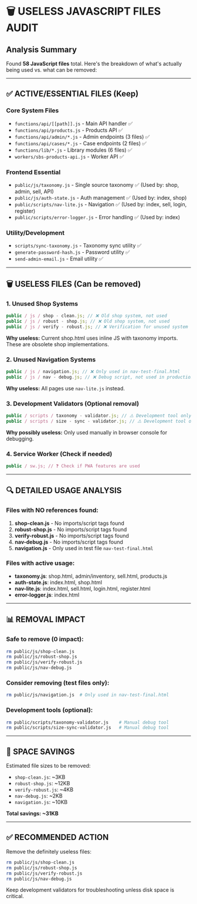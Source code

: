 # 🗑️ USELESS JAVASCRIPT FILES AUDIT

## Analysis Summary

Found **58 JavaScript files** total. Here's the breakdown of what's actually being used vs. what can be removed:

---

## ✅ ACTIVE/ESSENTIAL FILES (Keep)

### **Core System Files**

- `functions/api/[[path]].js` - Main API handler ✅
- `functions/api/products.js` - Products API ✅
- `functions/api/admin/*.js` - Admin endpoints (3 files) ✅
- `functions/api/cases/*.js` - Case endpoints (2 files) ✅
- `functions/lib/*.js` - Library modules (6 files) ✅
- `workers/sbs-products-api.js` - Worker API ✅

### **Frontend Essential**

- `public/js/taxonomy.js` - Single source taxonomy ✅ (Used by: shop, admin, sell, API)
- `public/js/auth-state.js` - Auth management ✅ (Used by: index, shop)
- `public/scripts/nav-lite.js` - Navigation ✅ (Used by: index, sell, login, register)
- `public/scripts/error-logger.js` - Error handling ✅ (Used by: index)

### **Utility/Development**

- `scripts/sync-taxonomy.js` - Taxonomy sync utility ✅
- `generate-password-hash.js` - Password utility ✅
- `send-admin-email.js` - Email utility ✅

---

## 🗑️ USELESS FILES (Can be removed)

### **1. Unused Shop Systems**

```javascript
public / js / shop - clean.js; // ❌ Old shop system, not used
public / js / robust - shop.js; // ❌ Old shop system, not used
public / js / verify - robust.js; // ❌ Verification for unused system
```

**Why useless:** Current shop.html uses inline JS with taxonomy imports. These are obsolete shop implementations.

### **2. Unused Navigation Systems**

```javascript
public / js / navigation.js; // ❌ Only used in nav-test-final.html
public / js / nav - debug.js; // ❌ Debug script, not used in production
```

**Why useless:** All pages use `nav-lite.js` instead.

### **3. Development Validators (Optional removal)**

```javascript
public / scripts / taxonomy - validator.js; // ⚠️ Development tool only
public / scripts / size - sync - validator.js; // ⚠️ Development tool only
```

**Why possibly useless:** Only used manually in browser console for debugging.

### **4. Service Worker (Check if needed)**

```javascript
public / sw.js; // ❓ Check if PWA features are used
```

---

## 🔍 DETAILED USAGE ANALYSIS

### Files with NO references found:

1. **shop-clean.js** - No imports/script tags found
2. **robust-shop.js** - No imports/script tags found
3. **verify-robust.js** - No imports/script tags found
4. **nav-debug.js** - No imports/script tags found
5. **navigation.js** - Only used in test file `nav-test-final.html`

### Files with active usage:

- **taxonomy.js**: shop.html, admin/inventory, sell.html, products.js
- **auth-state.js**: index.html, shop.html
- **nav-lite.js**: index.html, sell.html, login.html, register.html
- **error-logger.js**: index.html

---

## 📊 REMOVAL IMPACT

### Safe to remove (0 impact):

```bash
rm public/js/shop-clean.js
rm public/js/robust-shop.js
rm public/js/verify-robust.js
rm public/js/nav-debug.js
```

### Consider removing (test files only):

```bash
rm public/js/navigation.js  # Only used in nav-test-final.html
```

### Development tools (optional):

```bash
rm public/scripts/taxonomy-validator.js    # Manual debug tool
rm public/scripts/size-sync-validator.js   # Manual debug tool
```

---

## 💾 SPACE SAVINGS

Estimated file sizes to be removed:

- `shop-clean.js`: ~3KB
- `robust-shop.js`: ~12KB
- `verify-robust.js`: ~4KB
- `nav-debug.js`: ~2KB
- `navigation.js`: ~10KB

**Total savings: ~31KB**

---

## ✅ RECOMMENDED ACTION

Remove the definitely useless files:

```bash
rm public/js/shop-clean.js
rm public/js/robust-shop.js
rm public/js/verify-robust.js
rm public/js/nav-debug.js
```

Keep development validators for troubleshooting unless disk space is critical.
